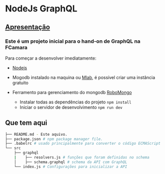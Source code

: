 # NodeJs GraphQL
## [Apresentação](https://drive.google.com/open?id=1viUT0z4XnDT0ba60haKwxWlvzqHjvOkT) 

### Este é um projeto inicial para o hand-on de GraphQL na FCamara

Para começar a desenvolver imediatamente:
* [Nodejs](https://nodejs.org/en/)
* Mogodb instalado na maquina ou [Mlab](https://mlab.com/), é possível criar uma instância gratuito 
* Ferramento para gerenciamento do mongodb [RoboMongo](https://robomongo.org/)

    * Instalar todas as dependências do projeto `npm install`
    * Iniciar o servidor de desenvolvimento `npm run dev`

## Que tem aqui
```bash
├── README.md - Este aquivo.
├── package.json # npm package manager file. 
├── .babelrc # usado principalmente para converter o código ECMAScript 2015+ em uma versão compatível com versões anteriores do JavaScript.
└── src
    ├── graphql 
    |    ├── resolvers.js # funções que foram definidas no schema
    │    ├── schema.graphql # schema da API com GraphQL   
    └── index.js # Configurações para inicializar a API
```


